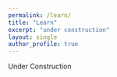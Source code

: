 ```yaml
---
permalink: /learn/
title: "Learn"
excerpt: "under construction"
layout: single
author_profile: true
---
```


Under Construction
